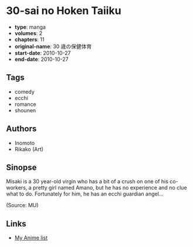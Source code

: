 # 30-sai no Hoken Taiiku

-   **type**: manga
-   **volumes**: 2
-   **chapters**: 11
-   **original-name**: 30 歳の保健体育
-   **start-date**: 2010-10-27
-   **end-date**: 2010-10-27

## Tags

-   comedy
-   ecchi
-   romance
-   shounen

## Authors

-   Inomoto
-   Rikako (Art)

## Sinopse

Misaki is a 30 year-old virgin who has a bit of a crush on one of his co-workers, a pretty girl named Amano, but he has no experience and no clue what to do. Fortunately for him, he has an ecchi guardian angel...

(Source: MU)

## Links

-   [My Anime list](https://myanimelist.net/manga/55783/30-sai_no_Hoken_Taiiku)
